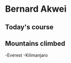 # Bernard Akwei
## Today's course

## Mountains climbed
-Everest
-Kilimanjaro

[My math homepage]:(https://math.uconn.edu/)
